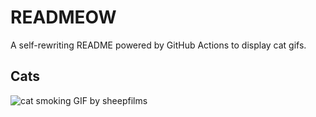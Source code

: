 # READMEOW

A self-rewriting README powered by GitHub Actions to display cat gifs.

## Cats

![cat smoking GIF by sheepfilms](https://media2.giphy.com/media/l0ExdMHUDKteztyfe/200.gif?cid=9acd02dal9eklpg6hr58cptj90yyd5m3gjlze1z2vifr8o1i&ep=v1_gifs_search&rid=200.gif&ct=g)

